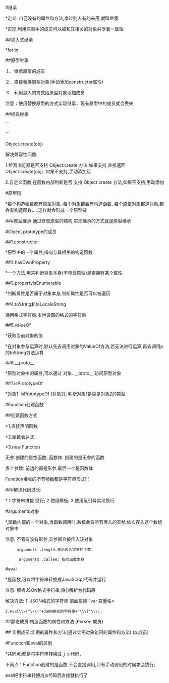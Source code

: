 \#继承

\*定义: 自己没有的属性和方法,拿过别人有的来用,就叫继承

\*实现:利用原型中的成员可以被和其相关的对象共享着一属性

\#\#混入式继承

\*for in

\#\#原型继承

１．继承原型的成员

２．直接替换原型对象\(手动添加constructor属性\)

３．利用混入的方式给原型对象添加成员

注意：使用替换原型的方式实现继承，现有原型中的成员就会丢失

\#\#经典继承

\`\`\`

\`\`\`

Object.create\(obj\)

解决兼容性问题:

1.检测浏览器是否支持 Object.create 方法,如果支持,直接返回 Object.create\(obj\) .如果不支持,手动添加给

2.自定义函数,在函数内部判断是否 支持 Object.create 方法,如果不支持,手动添加

\#原型链

\*每个构造函数都有原型对象, 每个对象都会有构造函数, 每个原型对象都是对象,都会有构造函数.....这样就会形成一个原型链

\#\#\#原型继承:通过修改原型的结构,实现继承的方式就是原型继承

\#Object.prototype的成员

\#\#1.constructor

\*原型中的一个属性,指向与其相关的构造函数

\#\#2.hasOwnProperty

\*一个方法,用来判断对象本身\(不包含原型\)是否拥有某个属性

\#\#3.propertyIsEnumerable

\*判断属性是否属于对象本身,判断属性是否可以被遍历

\#\#4.toString和toLocaleString

通用格式字符串;本地设置的格式的字符串

\#\#5.valueOf

\*获取当前对象的值

\*在对象参与运算时,默认先去调用对象的ValueOf方法,若无法进行运算,再去调用p的toString方法运算

\#\#6.\_\_proto\_\_

\*原型对象中的属性,可以通过 对象. \_\_proto\_\_  访问原型对象

\#\#7.isPrototypeOf

\*对象1. isPrototypeOf \(对象2\);    判断对象1是否是对象2的原型

\#Function创建函数

\#\#创建函数方式

\*1.直接声明函数

\*2.函数表达式

\*3.new Function

无参:创建的是空函数;     函数体: 创建的是无参的函数

多个参数: 前边的都是形参,最后一个是函数体

Function接收的所有参数都是字符串形式!!!

\#\#\#解决代码过长:

\* 1.字符串拼接 换行; 2.使用模板;  3.使用反引号实现换行

\#arguments对象

\*,函数内部的一个对象,当函数调用时,系统会将所有传入的实参,依次存入这个数组对象中

注意: 不管有没有形参,实参都会被传入该对象

```
     arguments .length:表示传入实参的个数;

      arguments .callee: 指向函数本身
```

\#eval

\*是函数,可以将字符串转换成JavaScript代码并运行

注意: 解析JSON格式字符串,将{}解析为代码段

解决方法: 1. JSON格式的字符串 前面拼接 "var 变量名=

    2.eval\\\("\\\("+JSON格式的字符串+"\\\)"\\\);

\#\#静态成员:构造函数的属性和方法    \(Person.成员\)

\#\# 实例成员:实例的属性和方法\(通过实例对象访问的属性和方法\)   \(p.成员\)

\#Function和eval的区别

\*共同点:都是将字符串转换成ｊｓ代码．

不同点：Function创建的是函数,不会直接调用,只有手动调用的时候才会执行;

eval把字符串转换成js代码后直接就执行了

